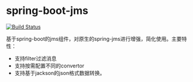 # spring-boot-jms

[![Build Status](https://travis-ci.org/kinglcc/spring-boot-jms.svg?branch=master)](https://travis-ci.org/kinglcc/spring-boot-jms)

基于spring-boot的jms组件，对原生的spring-jms进行增强，简化使用。主要特性：
* 支持filter过滤消息
* 支持按需配置不同的convertor
* 支持基于jackson的json格式数据转换。
